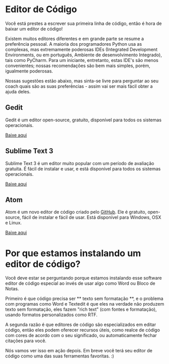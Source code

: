 # Editor de Código

Você está prestes a escrever sua primeira linha de código, então é hora de baixar um editor de código!

Existem muitos editores diferentes e em grande parte se resume a preferência pessoal. A maioria dos programadores Python usa as complexas, mas extremamente poderosas IDEs (Integrated Development Environments, ou em português, Ambiente de desenvolvimento Integrado), tais como PyCharm. Para um iniciante, entretanto, estas IDE's são menos convenientes; nossas recomendações são bem mais simples, porém, igualmente poderosas.

Nossas sugestões estão abaixo, mas sinta-se livre para perguntar ao seu coach quais são as suas preferências - assim vai ser mais fácil obter a ajuda deles.

## Gedit

Gedit é um editor open-source, gratuito, disponível para todos os sistemas operacionais.

[Baixe aqui][1]

 [1]: https://wiki.gnome.org/Apps/Gedit#Download

## Sublime Text 3

Sublime Text 3 é um editor muito popular com um período de avaliação gratuita. É fácil de instalar e usar, e está disponível para todos os sistemas operacionais.

[Baixe aqui][2]

 [2]: https://www.sublimetext.com/3

## Atom

Atom é um novo editor de código criado pelo [GitHub][3]. Ele é gratuito, open-source, fácil de instalar e fácil de usar. Está disponível para Windows, OSX e Linux.

 [3]: https://github.com/

[Baixe aqui][4]

 [4]: https://atom.io/

# Por que estamos instalando um editor de código?

Você deve estar se perguntando porque estamos instalando esse software editor de código especial ao invés de usar algo como Word ou Bloco de Notas.

Primeiro é que código precisa ser ** texto sem formatação **, e o problema com programas como Word e Textedit é que eles na verdade não produzem texto sem formatação, eles fazem "rich text" (com fontes e formatação), usando formatos personalizados como RTF.

A segunda razão é que editores de código são especializados em editar código, então eles podem oferecer recursos úteis, como realce de código com cores de acordo com o seu significado, ou automaticamente fechar citações para você.

Nós vamos ver isso em ação depois. Em breve você terá seu editor de código como uma das suas ferramentas favoritas. :)